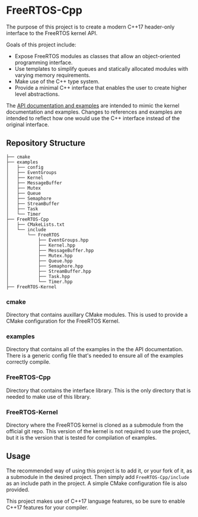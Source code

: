 # FreeRTOS-Cpp
The purpose of this project is to create a modern C++17 header-only interface to the FreeRTOS kernel API.

Goals of this project include:
* Expose FreeRTOS modules as classes that allow an object-oriented programming interface.
* Use templates to simplify queues and statically allocated modules with varying memory requirements.
* Make use of the C++ type system.
* Provide a minimal C++ interface that enables the user to create higher level abstractions.

The [API documentation and examples](https://jonenz.github.io/FreeRTOS-Cpp/index.html) are intended to mimic the kernel documentation and examples. Changes to references and examples are intended to reflect how one would use the C++ interface instead of the original interface.

## Repository Structure
```
├── cmake
├── examples
│   ├── config
│   ├── EventGroups
│   ├── Kernel
│   ├── MessageBuffer
│   ├── Mutex
│   ├── Queue
│   ├── Semaphore
│   ├── StreamBuffer
│   ├── Task
│   └── Timer
├── FreeRTOS-Cpp
│   ├── CMakeLists.txt
│   └── include
│       └── FreeRTOS
│           ├── EventGroups.hpp
│           ├── Kernel.hpp
│           ├── MessageBuffer.hpp
│           ├── Mutex.hpp
│           ├── Queue.hpp
│           ├── Semaphore.hpp
│           ├── StreamBuffer.hpp
│           ├── Task.hpp
│           └── Timer.hpp
├── FreeRTOS-Kernel
```

### cmake
Directory that contains auxillary CMake modules. This is used to provide a CMake configuration for the FreeRTOS Kernel.

### examples
Directory that contains all of the examples in the the API documentation. There is a generic config file that's needed to ensure all of the examples correctly compile.

### FreeRTOS-Cpp
Directory that contains the interface library. This is the only directory that is needed to make use of this library.

### FreeRTOS-Kernel
Directory where the FreeRTOS kernel is cloned as a submodule from the official git repo. This version of the kernel is not required to use the project, but it is the version that is tested for compilation of examples.

## Usage
The recommended way of using this project is to add it, or your fork of it, as a submodule in the desired project. Then simply add `FreeRTOS-Cpp/include` as an include path in the project. A simple CMake configuration file is also provided.

This project makes use of C++17 language features, so be sure to enable C++17 features for your compiler.
